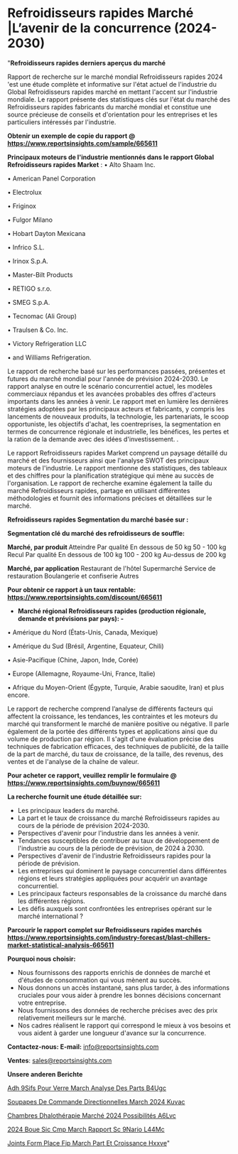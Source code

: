 # Refroidisseurs rapides Marché |L’avenir de la concurrence (2024-2030)

"<strong>Refroidisseurs rapides derniers aperçus du marché</strong>

Rapport de recherche sur le marché mondial Refroidisseurs rapides 2024 'est une étude complète et informative sur l'état actuel de l'industrie du Global Refroidisseurs rapides marché en mettant l'accent sur l'industrie mondiale. Le rapport présente des statistiques clés sur l'état du marché des Refroidisseurs rapides fabricants du marché mondial et constitue une source précieuse de conseils et d'orientation pour les entreprises et les particuliers intéressés par l'industrie.

<strong>Obtenir un exemple de copie du rapport @ <a href=https://www.reportsinsights.com/sample/665611>https://www.reportsinsights.com/sample/665611</a></strong>

<strong>Principaux moteurs de l'industrie mentionnés dans le rapport Global Refroidisseurs rapides Market</strong> :
• Alto Shaam Inc.

• American Panel Corporation

• Electrolux

• Friginox

• Fulgor Milano

• Hobart Dayton Mexicana

• Infrico S.L.

• Irinox S.p.A.

• Master-Bilt Products

• RETIGO s.r.o.

• SMEG S.p.A.

• Tecnomac (Ali Group)

• Traulsen & Co. Inc.

• Victory Refrigeration LLC

• and Williams Refrigeration.

Le rapport de recherche basé sur les performances passées, présentes et futures du marché mondial pour l'année de prévision 2024-2030. Le rapport analyse en outre le scénario concurrentiel actuel, les modèles commerciaux répandus et les avancées probables des offres d'acteurs importants dans les années à venir. Le rapport met en lumière les dernières stratégies adoptées par les principaux acteurs et fabricants, y compris les lancements de nouveaux produits, la technologie, les partenariats, le scoop opportuniste, les objectifs d'achat, les coentreprises, la segmentation en termes de concurrence régionale et industrielle, les bénéfices, les pertes et la ration de la demande avec des idées d'investissement. .

Le rapport Refroidisseurs rapides Market comprend un paysage détaillé du marché et des fournisseurs ainsi que l'analyse SWOT des principaux moteurs de l'industrie. Le rapport mentionne des statistiques, des tableaux et des chiffres pour la planification stratégique qui mène au succès de l'organisation. Le rapport de recherche examine également la taille du marché Refroidisseurs rapides, partage en utilisant différentes méthodologies et fournit des informations précises et détaillées sur le marché.

<strong>Refroidisseurs rapides Segmentation du marché basée sur :</strong>

<strong> Segmentation clé du marché des refroidisseurs de souffle: </strong>

<strong> Marché, par produit </strong>
Atteindre
Par qualité
En dessous de 50 kg
50 - 100 kg
Recul
Par qualité
En dessous de 100 kg
100 - 200 kg
Au-dessus de 200 kg

<strong> Marché, par application </strong>
Restaurant de l'hôtel
Supermarché
Service de restauration
Boulangerie et confiserie
Autres

<strong>Pour obtenir ce rapport à un taux rentable: <a href=https://www.reportsinsights.com/discount/665611>https://www.reportsinsights.com/discount/665611</a></strong>
<ul>
  <li><strong>Marché régional Refroidisseurs rapides (production régionale, demande et prévisions par pays): -</strong></li>
</ul>
• Amérique du Nord (États-Unis, Canada, Mexique)

• Amérique du Sud (Brésil, Argentine, Equateur, Chili)

• Asie-Pacifique (Chine, Japon, Inde, Corée)

• Europe (Allemagne, Royaume-Uni, France, Italie)

• Afrique du Moyen-Orient (Égypte, Turquie, Arabie saoudite, Iran) et plus encore.

Le rapport de recherche comprend l’analyse de différents facteurs qui affectent la croissance, les tendances, les contraintes et les moteurs du marché qui transforment le marché de manière positive ou négative. Il parle également de la portée des différents types et applications ainsi que du volume de production par région. Il s'agit d'une évaluation précise des techniques de fabrication efficaces, des techniques de publicité, de la taille de la part de marché, du taux de croissance, de la taille, des revenus, des ventes et de l'analyse de la chaîne de valeur.

<strong>Pour acheter ce rapport, veuillez remplir le formulaire @   <a href=https://www.reportsinsights.com/buynow/665611>https://www.reportsinsights.com/buynow/665611</a></strong>

<strong>La recherche fournit une étude détaillée sur:</strong>
<ul>
  <li>Les principaux leaders du marché.</li>
  <li>La part et le taux de croissance du marché Refroidisseurs rapides au cours de la période de prévision 2024-2030.</li>
  <li>Perspectives d'avenir pour l'industrie dans les années à venir.</li>
  <li>Tendances susceptibles de contribuer au taux de développement de l'industrie au cours de la période de prévision, de 2024 à 2030.</li>
  <li>Perspectives d'avenir de l'industrie Refroidisseurs rapides pour la période de prévision.</li>
  <li>Les entreprises qui dominent le paysage concurrentiel dans différentes régions et leurs stratégies appliquées pour acquérir un avantage concurrentiel.</li>
  <li>Les principaux facteurs responsables de la croissance du marché dans les différentes régions.</li>
  <li>Les défis auxquels sont confrontées les entreprises opérant sur le marché international ?</li>
</ul>

<strong>Parcourir le rapport complet sur Refroidisseurs rapides marchés <a href=https://www.reportsinsights.com/industry-forecast/blast-chillers-market-statistical-analysis-665611>https://www.reportsinsights.com/industry-forecast/blast-chillers-market-statistical-analysis-665611</a></strong>

<strong>Pourquoi nous choisir:</strong>
<ul>
  <li>Nous fournissons des rapports enrichis de données de marché et d'études de consommation qui vous mènent au succès.</li>
  <li>Nous donnons un accès instantané, sans plus tarder, à des informations cruciales pour vous aider à prendre les bonnes décisions concernant votre entreprise.</li>
  <li>Nous fournissons des données de recherche précises avec des prix relativement meilleurs sur le marché.</li>
  <li>Nos cadres réalisent le rapport qui correspond le mieux à vos besoins et vous aident à garder une longueur d'avance sur la concurrence.</li>
</ul>
<strong>Contactez-nous:
</strong><strong>E-mail:</strong> <a href=mailto:info@reportsinsights.com>info@reportsinsights.com</a>

<strong>Ventes</strong>: <a href=mailto:sales@reportsinsights.com>sales@reportsinsights.com</a>

<strong>Unsere anderen Berichte</strong>

<a href=https://www.linkedin.com/pulse/adh%C3%A9sifs-pour-verre-march%C3%A9-analyse-des-parts-b4ugc/>Adh 9Sifs Pour Verre March Analyse Des Parts B4Ugc</a>

<a href=https://www.linkedin.com/pulse/soupapes-de-commande-directionnelles-march%C3%A9-2024-kuvac/>Soupapes De Commande Directionnelles March 2024 Kuvac</a>

<a href=https://www.linkedin.com/pulse/chambres-dhalothérapie-marché-2024-possibilités-a6lvc/>Chambres Dhalothérapie Marché 2024 Possibilités A6Lvc</a>

<a href=https://www.linkedin.com/pulse/2024-boue-sic-cmp-march%C3%A9-rapport-sc%C3%A9nario-l44mc/>2024 Boue Sic Cmp March Rapport Sc 9Nario L44Mc</a>

<a href=https://www.linkedin.com/pulse/joints-form-place-fip-march%C3%A9-part-et-croissance-hxxve/>Joints Form Place Fip March Part Et Croissance Hxxve</a>"
